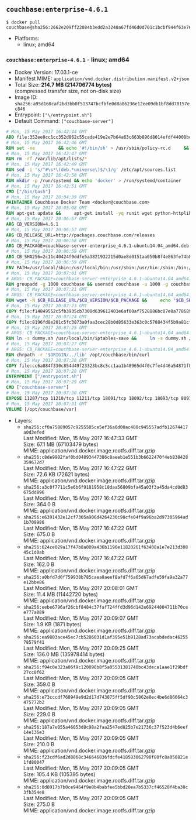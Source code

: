 ## `couchbase:enterprise-4.6.1`

```console
$ docker pull couchbase@sha256:2662e209ff22084b3edd2a3240a67fd46d0d701c1bcbf944f63e761d6c5a78d7
```

-	Platforms:
	-	linux; amd64

### `couchbase:enterprise-4.6.1` - linux; amd64

-	Docker Version: 17.03.1-ce
-	Manifest MIME: `application/vnd.docker.distribution.manifest.v2+json`
-	Total Size: **214.7 MB (214706774 bytes)**  
	(compressed transfer size, not on-disk size)
-	Image ID: `sha256:a95d160caf2bd3bb0f513747bcfbfe0d8a86236e12ee09db1bf8dd70157ec846`
-	Entrypoint: `["\/entrypoint.sh"]`
-	Default Command: `["couchbase-server"]`

```dockerfile
# Mon, 15 May 2017 16:42:44 GMT
ADD file:352ee0cc1cc352d862c55cade419e2e7b64a63c663b896d8014efdf44008bce4 in / 
# Mon, 15 May 2017 16:42:46 GMT
RUN set -xe 		&& echo '#!/bin/sh' > /usr/sbin/policy-rc.d 	&& echo 'exit 101' >> /usr/sbin/policy-rc.d 	&& chmod +x /usr/sbin/policy-rc.d 		&& dpkg-divert --local --rename --add /sbin/initctl 	&& cp -a /usr/sbin/policy-rc.d /sbin/initctl 	&& sed -i 's/^exit.*/exit 0/' /sbin/initctl 		&& echo 'force-unsafe-io' > /etc/dpkg/dpkg.cfg.d/docker-apt-speedup 		&& echo 'DPkg::Post-Invoke { "rm -f /var/cache/apt/archives/*.deb /var/cache/apt/archives/partial/*.deb /var/cache/apt/*.bin || true"; };' > /etc/apt/apt.conf.d/docker-clean 	&& echo 'APT::Update::Post-Invoke { "rm -f /var/cache/apt/archives/*.deb /var/cache/apt/archives/partial/*.deb /var/cache/apt/*.bin || true"; };' >> /etc/apt/apt.conf.d/docker-clean 	&& echo 'Dir::Cache::pkgcache ""; Dir::Cache::srcpkgcache "";' >> /etc/apt/apt.conf.d/docker-clean 		&& echo 'Acquire::Languages "none";' > /etc/apt/apt.conf.d/docker-no-languages 		&& echo 'Acquire::GzipIndexes "true"; Acquire::CompressionTypes::Order:: "gz";' > /etc/apt/apt.conf.d/docker-gzip-indexes 		&& echo 'Apt::AutoRemove::SuggestsImportant "false";' > /etc/apt/apt.conf.d/docker-autoremove-suggests
# Mon, 15 May 2017 16:42:47 GMT
RUN rm -rf /var/lib/apt/lists/*
# Mon, 15 May 2017 16:42:49 GMT
RUN sed -i 's/^#\s*\(deb.*universe\)$/\1/g' /etc/apt/sources.list
# Mon, 15 May 2017 16:42:50 GMT
RUN mkdir -p /run/systemd && echo 'docker' > /run/systemd/container
# Mon, 15 May 2017 16:42:51 GMT
CMD ["/bin/bash"]
# Mon, 15 May 2017 20:04:39 GMT
MAINTAINER Couchbase Docker Team <docker@couchbase.com>
# Mon, 15 May 2017 20:05:08 GMT
RUN apt-get update &&     apt-get install -yq runit wget python-httplib2 chrpath     lsof lshw sysstat net-tools numactl  &&     apt-get autoremove && apt-get clean &&     rm -rf /var/lib/apt/lists/* /tmp/* /var/tmp/*
# Mon, 15 May 2017 20:06:57 GMT
ARG CB_VERSION=4.6.1
# Mon, 15 May 2017 20:06:57 GMT
ARG CB_RELEASE_URL=http://packages.couchbase.com/releases
# Mon, 15 May 2017 20:06:58 GMT
ARG CB_PACKAGE=couchbase-server-enterprise_4.6.1-ubuntu14.04_amd64.deb
# Mon, 15 May 2017 20:06:59 GMT
ARG CB_SHA256=2c11c40424f9ddfe5a3821932215d0ae8d0151aa050b8f4e863fe74b88b988bf
# Mon, 15 May 2017 20:06:59 GMT
ENV PATH=/usr/local/sbin:/usr/local/bin:/usr/sbin:/usr/bin:/sbin:/bin:/opt/couchbase/bin:/opt/couchbase/bin/tools:/opt/couchbase/bin/install
# Mon, 15 May 2017 20:07:01 GMT
# ARGS: CB_PACKAGE=couchbase-server-enterprise_4.6.1-ubuntu14.04_amd64.deb CB_RELEASE_URL=http://packages.couchbase.com/releases CB_SHA256=2c11c40424f9ddfe5a3821932215d0ae8d0151aa050b8f4e863fe74b88b988bf CB_VERSION=4.6.1
RUN groupadd -g 1000 couchbase && useradd couchbase -u 1000 -g couchbase -M
# Mon, 15 May 2017 20:07:21 GMT
# ARGS: CB_PACKAGE=couchbase-server-enterprise_4.6.1-ubuntu14.04_amd64.deb CB_RELEASE_URL=http://packages.couchbase.com/releases CB_SHA256=2c11c40424f9ddfe5a3821932215d0ae8d0151aa050b8f4e863fe74b88b988bf CB_VERSION=4.6.1
RUN wget -N $CB_RELEASE_URL/$CB_VERSION/$CB_PACKAGE &&     echo "$CB_SHA256  $CB_PACKAGE" | sha256sum -c - &&     dpkg -i ./$CB_PACKAGE && rm -f ./$CB_PACKAGE
# Mon, 15 May 2017 20:07:23 GMT
COPY file:f14849552c5fb3935cb7300d639612403e6af00af7528886bc07e8a778689a7e in /etc/service/couchbase-server/run 
# Mon, 15 May 2017 20:07:24 GMT
COPY file:8196fd8e201c5fc3873a0faa3cec28b0d85633e363c0c5788434f5b9a81cfa5b in /usr/local/bin/ 
# Mon, 15 May 2017 20:07:25 GMT
# ARGS: CB_PACKAGE=couchbase-server-enterprise_4.6.1-ubuntu14.04_amd64.deb CB_RELEASE_URL=http://packages.couchbase.com/releases CB_SHA256=2c11c40424f9ddfe5a3821932215d0ae8d0151aa050b8f4e863fe74b88b988bf CB_VERSION=4.6.1
RUN ln -s dummy.sh /usr/local/bin/iptables-save &&     ln -s dummy.sh /usr/local/bin/lvdisplay &&     ln -s dummy.sh /usr/local/bin/vgdisplay &&     ln -s dummy.sh /usr/local/bin/pvdisplay
# Mon, 15 May 2017 20:07:27 GMT
# ARGS: CB_PACKAGE=couchbase-server-enterprise_4.6.1-ubuntu14.04_amd64.deb CB_RELEASE_URL=http://packages.couchbase.com/releases CB_SHA256=2c11c40424f9ddfe5a3821932215d0ae8d0151aa050b8f4e863fe74b88b988bf CB_VERSION=4.6.1
RUN chrpath -r '$ORIGIN/../lib' /opt/couchbase/bin/curl
# Mon, 15 May 2017 20:07:28 GMT
COPY file:cc6a884f330c854d49f23323bc8c5cc1aa1b48965d4f0c7fe4d46a54871f866f in / 
# Mon, 15 May 2017 20:07:28 GMT
ENTRYPOINT ["/entrypoint.sh"]
# Mon, 15 May 2017 20:07:29 GMT
CMD ["couchbase-server"]
# Mon, 15 May 2017 20:07:30 GMT
EXPOSE 11207/tcp 11210/tcp 11211/tcp 18091/tcp 18092/tcp 18093/tcp 8091/tcp 8092/tcp 8093/tcp 8094/tcp
# Mon, 15 May 2017 20:07:31 GMT
VOLUME [/opt/couchbase/var]
```

-	Layers:
	-	`sha256:cf0a75889057c9255505ce5ef36a0d00ac480c945557adfb12674417a0d3efed`  
		Last Modified: Mon, 15 May 2017 16:47:33 GMT  
		Size: 67.1 MB (67103479 bytes)  
		MIME: application/vnd.docker.image.rootfs.diff.tar.gzip
	-	`sha256:c8de9902faf0bd04893447386c8aeeb1e551b3b6622470f4eb838428359672d7`  
		Last Modified: Mon, 15 May 2017 16:47:22 GMT  
		Size: 72.6 KB (72621 bytes)  
		MIME: application/vnd.docker.image.rootfs.diff.tar.gzip
	-	`sha256:a3c0f7711c5e6b6f9181958c18daa56809bfa45a03f3a45da4cd0d83675dd896`  
		Last Modified: Mon, 15 May 2017 16:47:22 GMT  
		Size: 364.0 B  
		MIME: application/vnd.docker.image.rootfs.diff.tar.gzip
	-	`sha256:e6391432e12cf7305a906d4264230c98cfe04f9a96ba2d97305964ad1b709986`  
		Last Modified: Mon, 15 May 2017 16:47:22 GMT  
		Size: 675.0 B  
		MIME: application/vnd.docker.image.rootfs.diff.tar.gzip
	-	`sha256:624ce029a17f47b8a009a436b1190e11820261f63408a1e7e213d30845c1d0ab`  
		Last Modified: Mon, 15 May 2017 16:47:22 GMT  
		Size: 162.0 B  
		MIME: application/vnd.docker.image.rootfs.diff.tar.gzip
	-	`sha256:a0bfd7d0f759938b785caea8aeef8afd7f6a65d67adfe59fa9a32a77e12bbe86`  
		Last Modified: Mon, 15 May 2017 20:08:01 GMT  
		Size: 11.4 MB (11442720 bytes)  
		MIME: application/vnd.docker.image.rootfs.diff.tar.gzip
	-	`sha256:eebe6796af26cbf8484c37faf724ffd3d96d142e69244804711b70cee777a089`  
		Last Modified: Mon, 15 May 2017 20:09:07 GMT  
		Size: 1.9 KB (1871 bytes)  
		MIME: application/vnd.docker.image.rootfs.diff.tar.gzip
	-	`sha256:ea9803ace45ec7cb5286031d1af395e51b9128ad73acabdedac4625578579f41`  
		Last Modified: Mon, 15 May 2017 20:09:25 GMT  
		Size: 136.0 MB (135978414 bytes)  
		MIME: application/vnd.docker.image.rootfs.diff.tar.gzip
	-	`sha256:f94c0e323a06f9c120898b8f5a05531381740bc43deca1aae1f29bdf27cc0f62`  
		Last Modified: Mon, 15 May 2017 20:09:05 GMT  
		Size: 359.0 B  
		MIME: application/vnd.docker.image.rootfs.diff.tar.gzip
	-	`sha256:e73cccdf768949e9d2d17d743875ff5df90c5862e8ec4be6d86664c3475772b2`  
		Last Modified: Mon, 15 May 2017 20:09:05 GMT  
		Size: 229.0 B  
		MIME: application/vnd.docker.image.rootfs.diff.tar.gzip
	-	`sha256:187a7e055a46053d8c98a2faa2547ed825b7e21736c37f523d4b6eef14e136e3`  
		Last Modified: Mon, 15 May 2017 20:09:05 GMT  
		Size: 210.0 B  
		MIME: application/vnd.docker.image.rootfs.diff.tar.gzip
	-	`sha256:f23cdf6ad2d8868c346646836fdcfe418583062790f80fc8a050821e1fd80047`  
		Last Modified: Mon, 15 May 2017 20:09:05 GMT  
		Size: 105.4 KB (105395 bytes)  
		MIME: application/vnd.docker.image.rootfs.diff.tar.gzip
	-	`sha256:0d8917b7b0ce9464f9e0b4babfee5bbd20ea7b5337cf46528f4ba30c3fb354e8`  
		Last Modified: Mon, 15 May 2017 20:09:05 GMT  
		Size: 275.0 B  
		MIME: application/vnd.docker.image.rootfs.diff.tar.gzip
